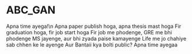 # ABC_GAN

Apna time ayega!\n
Apna paper publish hoga, apna thesis mast hoga
Fir graduation hoga, fir job start hoga
Fir job me phodenge, GRE me bhi phodenge
MS jayenge, aur bhi zyada paise kamayenge
Life me jo chahiye sab chhen ke le ayenge
Aur Bantaii kya bolti public?
Apna time ayegaa
